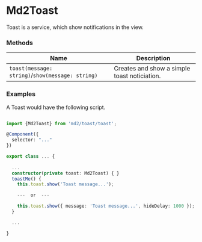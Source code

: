 # Md2Toast
Toast is a service, which show notifications in the view.

### Methods

| Name | Description |
| --- | --- |
| `toast(message: string)`/`show(message: string)` | Creates and show a simple toast noticiation. |


### Examples
A Toast would have the following script.
```ts

import {Md2Toast} from 'md2/toast/toast';

@Component({
  selector: "..."
})

export class ... {
    
  ...
  constructor(private toast: Md2Toast) { }
  toastMe() {
    this.toast.show('Toast message...');

    ---  or  ---

    this.toast.show({ message: 'Toast message...', hideDelay: 1000 });
  }

  ...

}
 ```
